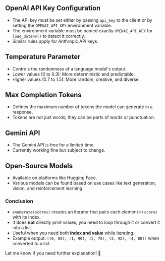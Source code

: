 ## OpenAI API Key Configuration
- The API key must be set either by passing `api_key` to the client or by setting the `OPENAI_API_KEY` environment variable.
- The environment variable must be named exactly `OPENAI_API_KEY` for `load_dotenv()` to detect it correctly.
- Similar rules apply for Anthropic API keys.

## Temperature Parameter
- Controls the randomness of a language model's output.
- Lower values (0 to 0.3): More deterministic and predictable.
- Higher values (0.7 to 1.5): More random, creative, and diverse.

## Max Completion Tokens
- Defines the maximum number of tokens the model can generate in a response.
- Tokens are not just words; they can be parts of words or punctuation.

## Gemini API
- The Gemini API is free for a limited time.
- Currently working fine but subject to change.

## Open-Source Models
- Available on platforms like Hugging Face.
- Various models can be found based on use cases like text generation, vision, and reinforcement learning.



### **Conclusion**  
- `enumerate(scores)` creates an iterator that pairs each element in `scores` with its index.  
- It does **not** directly print values; you need to loop through it or convert it into a list.  
- Useful when you need both **index and value** while iterating.  
- Example output: `[(0, 85), (1, 90), (2, 78), (3, 92), (4, 88)]` when converted to a list.  

Let me know if you need further explanation! 🚀